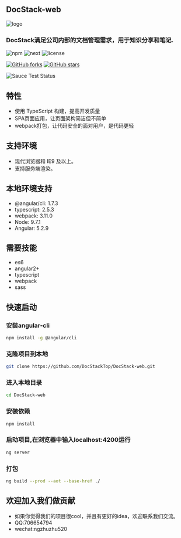 ## DocStack-web
![logo](https://docstack.oss-cn-beijing.aliyuncs.com/logo.png?Expires=1522054209&OSSAccessKeyId=TMP.AQHtRWDGCsIlb7lzoEISaGVGTg8AKvfWKakMfBki5ZBnsVCavx3JOMvM804pMC4CFQDUJa2_HNh7MWb2Jtuc_OTYUH2V6wIVAKMs_rMnuQFDSiW-v00lVVW2VwYs&Signature=uJJkQmHEjMCclh5DXNObBec1JzY%3D)

### DocStack满足公司内部的文档管理需求，用于知识分享和笔记.

![npm](https://docstack.oss-cn-beijing.aliyuncs.com/npm.svg?Expires=1522052962&OSSAccessKeyId=TMP.AQHtRWDGCsIlb7lzoEISaGVGTg8AKvfWKakMfBki5ZBnsVCavx3JOMvM804pMC4CFQDUJa2_HNh7MWb2Jtuc_OTYUH2V6wIVAKMs_rMnuQFDSiW-v00lVVW2VwYs&Signature=XtRTSGIi616CauYxVI2qvk5qGWk%3D)
![next](https://docstack.oss-cn-beijing.aliyuncs.com/next.svg?Expires=1522052951&OSSAccessKeyId=TMP.AQHtRWDGCsIlb7lzoEISaGVGTg8AKvfWKakMfBki5ZBnsVCavx3JOMvM804pMC4CFQDUJa2_HNh7MWb2Jtuc_OTYUH2V6wIVAKMs_rMnuQFDSiW-v00lVVW2VwYs&Signature=auOMsCOpuxj%2FbiEsjtwokC0EW3A%3D)
![license](https://docstack.oss-cn-beijing.aliyuncs.com/license.svg?Expires=1522052927&OSSAccessKeyId=TMP.AQHtRWDGCsIlb7lzoEISaGVGTg8AKvfWKakMfBki5ZBnsVCavx3JOMvM804pMC4CFQDUJa2_HNh7MWb2Jtuc_OTYUH2V6wIVAKMs_rMnuQFDSiW-v00lVVW2VwYs&Signature=DeoVZvKIy8eG%2FVStkcYJBrI7jVE%3D)

[![GitHub forks](https://docstack.oss-cn-beijing.aliyuncs.com/fork.svg?Expires=1522052891&OSSAccessKeyId=TMP.AQHtRWDGCsIlb7lzoEISaGVGTg8AKvfWKakMfBki5ZBnsVCavx3JOMvM804pMC4CFQDUJa2_HNh7MWb2Jtuc_OTYUH2V6wIVAKMs_rMnuQFDSiW-v00lVVW2VwYs&Signature=6xl3kkqyWBd7SLNG%2BUhQm3%2BwBd4%3D)](https://github.com/DocStackTop/DocStack-web/fork)
[![GitHub stars](https://docstack.oss-cn-beijing.aliyuncs.com/star.svg?Expires=1522052974&OSSAccessKeyId=TMP.AQHtRWDGCsIlb7lzoEISaGVGTg8AKvfWKakMfBki5ZBnsVCavx3JOMvM804pMC4CFQDUJa2_HNh7MWb2Jtuc_OTYUH2V6wIVAKMs_rMnuQFDSiW-v00lVVW2VwYs&Signature=cHCfpFiTCMA3dgpOdgqTKC3Wmao%3D)](https://github.com/DocStackTop/DocStack-web)


![Sauce Test Status](https://docstack.oss-cn-beijing.aliyuncs.com/support.svg?Expires=1522052991&OSSAccessKeyId=TMP.AQHtRWDGCsIlb7lzoEISaGVGTg8AKvfWKakMfBki5ZBnsVCavx3JOMvM804pMC4CFQDUJa2_HNh7MWb2Jtuc_OTYUH2V6wIVAKMs_rMnuQFDSiW-v00lVVW2VwYs&Signature=s1KkAhUd2E3TlIVLaRCgs0xthsQ%3D)

## 特性
- 使用 TypeScript 构建，提高开发质量
- SPA页面应用，让页面架构简洁但不简单
- webpack打包，让代码安全的面对用户，是代码更轻

## 支持环境
* 现代浏览器和 IE9 及以上。
* 支持服务端渲染。

## 本地环境支持
* @angular/cli: 1.7.3
* typescript: 2.5.3
* webpack: 3.11.0
* Node: 9.7.1
* Angular: 5.2.9

## 需要技能
* es6
* angular2+
* typescript
* webpack
* sass

## 快速启动
### 安装angular-cli
```bash
npm install -g @angular/cli
```
### 克隆项目到本地
```bash
git clone https://github.com/DocStackTop/DocStack-web.git
```
### 进入本地目录
```bash
cd DocStack-web
```
### 安装依赖
```bash
npm install
```
### 启动项目,在浏览器中输入localhost:4200运行
```bash
ng server
```
### 打包
```bash
ng build --prod --aot --base-href ./
```

## 欢迎加入我们做贡献
* 如果你觉得我们的项目很cool，并且有更好的idea，欢迎联系我们交流。
* QQ:706654794 
* wechat:ngzhuzhu520